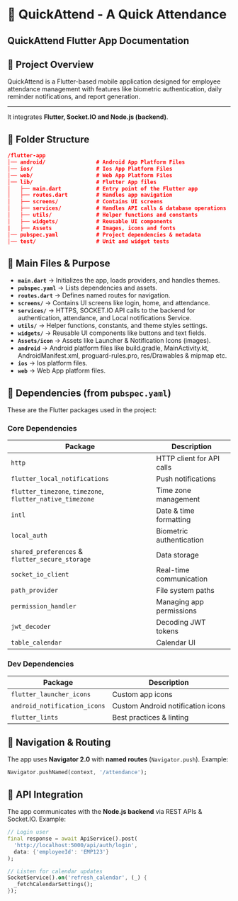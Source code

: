 # 📌 QuickAttend - A Quick Attendance

## QuickAttend Flutter App Documentation

## 📌 Project Overview

QuickAttend is a Flutter-based mobile application designed for employee attendance management with features like biometric authentication, daily reminder notifications, and report generation.

---

It integrates **Flutter, Socket.IO and Node.js (backend)**.

## 📂 Folder Structure

```json
/flutter-app
│── android/                # Android App Platform Files
│── ios/                    # Ios App Platform Files
│── web/                    # Web App Platform Files
│── lib/                    # Flutter App files
│   ├── main.dart           # Entry point of the Flutter app
│   ├── routes.dart         # Handles app navigation
│   ├── screens/            # Contains UI screens
│   ├── services/           # Handles API calls & database operations
│   ├── utils/              # Helper functions and constants
│   ├── widgets/            # Reusable UI components
|   ├── Assets              # Images, icons and fonts
│── pubspec.yaml            # Project dependencies & metadata
│── test/                   # Unit and widget tests
```

## 📜 Main Files & Purpose

- **`main.dart`** → Initializes the app, loads providers, and handles themes.
- **`pubspec.yaml`** → Lists dependencies and assets.
- **`routes.dart`** → Defines named routes for navigation.
- **`screens/`** → Contains UI screens like login, home, and attendance.
- **`services/`** → HTTPS, SOCKET.IO API calls to the backend for authentication, attendance, and Local notifications Service.
- **`utils/`** → Helper functions, constants, and theme styles settings.
- **`widgets/`** → Reusable UI components like buttons and text fields.
- **`Assets/icon`** → Assets like Launcher & Notification Icons (images).
- **`android`** → Android platform files like build.gradle, MainActivity.kt, AndroidManifest.xml, proguard-rules.pro, res/Drawables & mipmap etc.
- **`ios`** → Ios platform files.
- **`web`** → Web App platform files.

## 🔗 Dependencies (from `pubspec.yaml`)

These are the Flutter packages used in the project:

### Core Dependencies

| Package             | Description                              |
|--------------------|----------------------------------|
| `http` | HTTP client for API calls |
| `flutter_local_notifications` | Push notifications |
| `flutter_timezone`, `timezone`, `flutter_native_timezone` | Time zone management |
| `intl` | Date & time formatting |
| `local_auth` | Biometric authentication |
| `shared_preferences` & `flutter_secure_storage` | Data storage |
| `socket_io_client` | Real-time communication |
| `path_provider` | File system paths |
| `permission_handler` | Managing app permissions |
| `jwt_decoder` | Decoding JWT tokens |
| `table_calendar` | Calendar UI |

### Dev Dependencies

| Package             | Description                              |
|--------------------|----------------------------------|
| `flutter_launcher_icons` | Custom app icons |
| `android_notification_icons` | Custom Android notification icons |
| `flutter_lints` | Best practices & linting |

## 🔀 Navigation & Routing

The app uses **Navigator 2.0** with **named routes** (`Navigator.push`). Example:

```dart
Navigator.pushNamed(context, '/attendance');
```

## 📡 API Integration

The app communicates with the **Node.js backend** via REST APIs & Socket.IO. Example:

```dart
// Login user
final response = await ApiService().post(
  'http://localhost:5000/api/auth/login',
  data: {'employeeId': 'EMP123'}
);
```

```dart
// Listen for calendar updates
SocketService().on('refresh_calendar', (_) {
  _fetchCalendarSettings();
});
```
